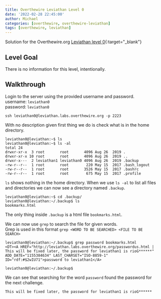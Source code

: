 ```yaml
---
title: Overthewire Leviathan Level 0
date: '2022-02-28 22:45:00'
author: Michael
categories: [overthewire, overthewire-leviathan]
tags: [overthewire, leviathan]
---
```


Solution for the Overthewire.org [Leviathan level 0](https://overthewire.org/wargames/leviathan/leviathan0.html){:target="\_blank"}

## Level Goal  

There is no information for this level, intentionally.

## Walkthrough 
Login to the server using the provided username and password.  
username: `leviathan0`  
password: `leviathan0`

```ssh
ssh leviathan0@leviathan.labs.overthewire.org -p 2223
```

With no description given first thing we do is check what is in the home directory.

```console
leviathan0@leviathan:~$ ls 
leviathan0@leviathan:~$ ls -al
total 24
drwxr-xr-x  3 root       root       4096 Aug 26  2019 .
drwxr-xr-x 10 root       root       4096 Aug 26  2019 ..
drwxr-x---  2 leviathan1 leviathan0 4096 Aug 26  2019 .backup
-rw-r--r--  1 root       root        220 May 15  2017 .bash_logout
-rw-r--r--  1 root       root       3526 May 15  2017 .bashrc
-rw-r--r--  1 root       root        675 May 15  2017 .profile
```

`ls` shows nothing in the home directory. 
When we use `ls -al` to list all files and directories we can now see a directory named `.backup`.

```console
leviathan0@leviathan:~$ cd .backup/
leviathan0@leviathan:~/.backup$ ls
bookmarks.html
```

The only thing inside `.backup` is a html file `bookmarks.html`.

We can now use `grep` to search the file for given words.  
Grep is used in this format `grep <WORD TO BE SEARCHED> <FILE TO BE SEARCH>`

```console
leviathan0@leviathan:~/.backup$ grep password bookmarks.html
<DT><A HREF="http://leviathan.labs.overthewire.org/passwordus.html | This will be fixed later, the password for leviathan1 is rioG******" ADD_DATE="1155384634" LAST_CHARSET="ISO-8859-1" ID="rdf:#$2wIU71">password to leviathan1</A> 

leviathan0@leviathan:~/.backup$
```
We can see that searching for the word `password` found the password for the next challenge.

```
This will be fixed later, the password for leviathan1 is rioG******
```